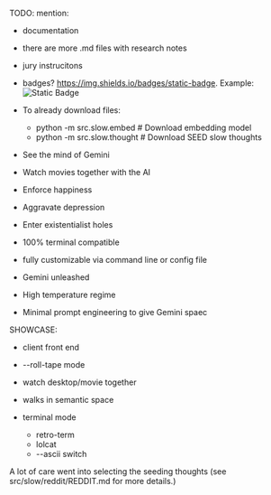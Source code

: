 TODO: mention:

- documentation
- there are more .md files with research notes
- jury instrucitons
- badges? https://img.shields.io/badges/static-badge. Example: ![Static Badge](https://img.shields.io/badge/%F0%9F%85%B8%20%F0%9F%85%B1%F0%9F%85%B4%20%F0%9F%85%BC%F0%9F%85%B4-%F0%9F%86%88%F0%9F%85%BE%F0%9F%86%84%20%F0%9F%85%B1%F0%9F%85%B4%20%F0%9F%86%83%F0%9F%85%B7%F0%9F%85%B4%20%F0%9F%86%83%F0%9F%85%B7%F0%9F%85%BE%F0%9F%86%84%F0%9F%85%B6%F0%9F%85%B7%F0%9F%86%83%20%F0%9F%85%BF%F0%9F%85%BE%F0%9F%85%BB%F0%9F%85%B8%F0%9F%85%B2%F0%9F%85%B4-black)


- To already download files:
  * python -m src.slow.embed  # Download embedding model
  * python -m src.slow.thought # Download SEED slow thoughts


- See the mind of Gemini
- Watch movies together with the AI
- Enforce happiness
- Aggravate depression
- Enter existentialist holes

- 100% terminal compatible
- fully customizable via command line or config file
- Gemini unleashed
- High temperature regime
- Minimal prompt engineering to give Gemini spaec


SHOWCASE:
- client front end
- --roll-tape mode
- watch desktop/movie together
- walks in semantic space

- terminal mode
  * retro-term
  * lolcat
  * --ascii switch


A lot of care went into selecting the seeding thoughts (see src/slow/reddit/REDDIT.md for more details.)
